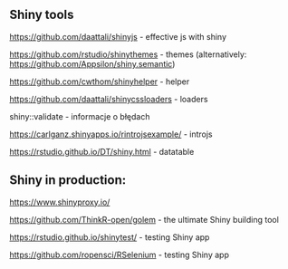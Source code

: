 ## Shiny tools

https://github.com/daattali/shinyjs - effective js with shiny

https://github.com/rstudio/shinythemes - themes (alternatively: https://github.com/Appsilon/shiny.semantic)

https://github.com/cwthom/shinyhelper - helper

https://github.com/daattali/shinycssloaders - loaders

shiny::validate - informacje o błędach

https://carlganz.shinyapps.io/rintrojsexample/ - introjs

https://rstudio.github.io/DT/shiny.html - datatable

## Shiny in production:

https://www.shinyproxy.io/

https://github.com/ThinkR-open/golem - the ultimate Shiny building tool

https://rstudio.github.io/shinytest/ - testing Shiny app

https://github.com/ropensci/RSelenium - testing Shiny app
